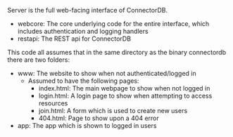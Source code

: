 Server is the full web-facing interface of ConnectorDB.
- webcore: The core underlying code for the entire interface, which includes authentication and logging handlers
- restapi: The REST api for ConnectorDB

This code all assumes that in the same directory as the binary connectordb there are two folders:
- www: The website to show when not authenticated/logged in
	- Assumed to have the following pages:
		- index.html: The main webpage to show when not logged in
		- login.html: A login page to show when attempting to access resources
		- join.html: A form which is used to create new users
		- 404.html: Page to show upon a 404 error
- app: The app which is shown to logged in users
